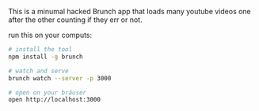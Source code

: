 
This is a minumal hacked Brunch app that loads many youtube videos one after the other counting if they err or not.

run this on your computs:


```bash
# install the tool
npm install -g brunch

# watch and serve
brunch watch --server -p 3000

# open on your bráuser
open http://localhost:3000
```




